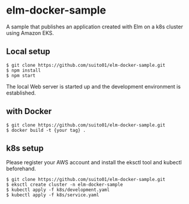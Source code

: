 # elm-docker-sample

A sample that publishes an application created with Elm on a k8s cluster using Amazon EKS.

## Local setup

~~~
$ git clone https://github.com/suito01/elm-docker-sample.git
$ npm install
$ npm start
~~~

The local Web server is started up and the development environment is established.

## with Docker

~~~
$ git clone https://github.com/suito01/elm-docker-sample.git
$ docker build -t {your tag} .
~~~

## k8s setup

Please register your AWS account and install the eksctl tool and kubectl beforehand.

~~~
$ git clone https://github.com/suito01/elm-docker-sample.git
$ eksctl create cluster -n elm-docker-sample
$ kubectl apply -f k8s/development.yaml
$ kubectl apply -f k8s/service.yaml
~~~
